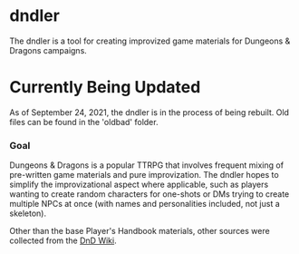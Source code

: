 # dndler
The dndler is a tool for creating improvized game materials for Dungeons & Dragons campaigns.

# Currently Being Updated
As of September 24, 2021, the dndler is in the process of being rebuilt.  Old files can be found in the 'oldbad' folder.

### Goal
Dungeons & Dragons is a popular TTRPG that involves frequent mixing of pre-written game materials and pure improvization. The dndler hopes to simplify the improvizational aspect where applicable, such as players wanting to create random characters for one-shots or DMs trying to create multiple NPCs at once (with names and personalities included, not just a skeleton).

Other than the base Player's Handbook materials, other sources were collected from the [DnD Wiki](http://dnd5e.wikidot.com/).
